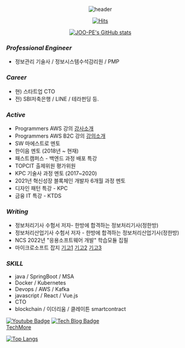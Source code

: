 
<div align=center>
  
  ![header](https://capsule-render.vercel.app/api?type=waving&color=gradient&height=100&section=header&text=joo-pe&fontSize=60)
      
[![Hits](https://hits.seeyoufarm.com/api/count/incr/badge.svg?url=https%3A%2F%2Fgithub.com%2Fgjbae1212%2Fhit-counter&count_bg=%2379C83D&title_bg=%23555555&icon=&icon_color=%23E7E7E7&title=hits&edge_flat=false)](https://hits.seeyoufarm.com)

[![JOO-PE's GitHub stats](https://github-readme-stats.vercel.app/api?username=joo-pe)](https://github.com/anuraghazra/github-readme-stats)

  
</div>

### *Professional Engineer*

- 정보관리 기술사 / 정보시스템수석감리원 / PMP 

### *Career*

- 현) 스타트업 CTO <br>
- 전) SBI저축은행 / LINE / 테라펀딩 등.

### *Active*

- Programmers AWS 강의 [강사소개](https://programmers.co.kr/learn/courses/13478)<br> 
- Programmers AWS B2C 강의 [강의소개](https://school.programmers.co.kr/learn/courses/16113/16113-spring-%EA%B0%9C%EB%B0%9C%EC%9E%90%EB%A5%BC-%EC%9C%84%ED%95%9C-%ED%81%B4%EB%9D%BC%EC%9A%B0%EB%93%9C-%EC%9E%85%EB%AC%B8-with-%ED%94%84%EB%A1%9C%EA%B7%B8%EB%9E%98%EB%A8%B8%EC%8A%A4)<br>
- SW 마에스트로 멘토 <br>
- 한이음 멘토 (2018년 ~ 현재) <br>
- 패스트캠퍼스 - 백엔드 과정 배포 특강 <br>
- TOPCIT 출제위원 평가위원 <br>
- KPC 기술사 과정 멘토 (2017~2020) <br>
- 2021년 혁신성장 블록체인 개발자 6개월 과정 멘토 <br>
- 디자인 패턴 특강 - KPC <br>
- 금융 IT 특강 - KTDS <br>

### *Writing*

- 정보처리기사 수험서 저자- 한방에 합격하는 정보처리기사(정한방) <br>
- 정보처리산업기사 수험서 저자 - 한방에 합격하는 정보처리산업기사(정한방) <br>
- NCS 2022년 "응용소프트웨어 개발" 학습모듈 집필 <br>
- 마이크로소프트 잡지 [기고1](https://books.google.co.kr/books?id=pj1gDwAAQBAJ&pg=PA84&lpg=PA84&dq=%EB%B0%95%EC%A3%BC%ED%98%95%EA%B8%B0%EC%88%A0%EC%82%AC&source=bl&ots=imutRpgpmK&sig=ACfU3U2oF2TeUHlIDNNa_aOBVM9mkE9qaQ&hl=ko&sa=X&ved=2ahUKEwiR9MTo69fuAhXTZt4KHRGjBT8Q6AEwCnoECAUQAg#v=onepage&q=%EB%B0%95%EC%A3%BC%ED%98%95%EA%B8%B0%EC%88%A0%EC%82%AC&f=false)
[기고2](https://books.google.co.kr/books?id=zh99DwAAQBAJ&pg=PA6&lpg=PA6&dq=%EB%B0%95%EC%A3%BC%ED%98%95%EA%B8%B0%EC%88%A0%EC%82%AC&source=bl&ots=m_Yj4Z-tV6&sig=ACfU3U1Kqr-9LiXdGRV-V6OCtJOVGCYwUw&hl=ko&sa=X&ved=2ahUKEwiR9MTo69fuAhXTZt4KHRGjBT8Q6AEwC3oECAYQAg#v=onepage&q=%EB%B0%95%EC%A3%BC%ED%98%95%EA%B8%B0%EC%88%A0%EC%82%AC&f=false)
[기고3](https://books.google.co.kr/books?id=0_JQDwAAQBAJ&pg=PA6&lpg=PA6&dq=%EB%B0%95%EC%A3%BC%ED%98%95%EA%B8%B0%EC%88%A0%EC%82%AC&source=bl&ots=PhNXijQAVl&sig=ACfU3U2Y9alFiFqXeW2nRAkOLKKPNK4uXQ&hl=ko&sa=X&ved=2ahUKEwj3kM_x7NfuAhXWP3AKHUdYADQ4FBDoATADegQIBBAC#v=onepage&q=%EB%B0%95%EC%A3%BC%ED%98%95%EA%B8%B0%EC%88%A0%EC%82%AC&f=false)

### *SKILL*

- java / SpringBoot / MSA <br>
- Docker / Kubernetes <br>
- Devops / AWS / Kafka <br>
- javascript / React / Vue.js <br>
- CTO <br>
- blockchain / 이더리움 / 클레이튼 smartcontract <br>

[![Youtube Badge](https://img.shields.io/badge/Youtube-ff0000?style=flat-square&logo=youtube&link=https://www.youtube.com/c/kyleschool)](https://www.youtube.com/channel/UCVc071q5Vp6D7s8W66bjxfg)  [![Tech Blog Badge](http://img.shields.io/badge/-Tech%20blog-black?style=flat-square&logo=github&link=https://joo-pe.github.io/)](https://joo-pe.github.io/) <br>
[TechMore](https://cafe.naver.com/techmoa)

[![Top Langs](https://github-readme-stats.vercel.app/api/top-langs/?username=joo-pe&layout=compact&exclude_repo=joo-pe.github.io)](https://github.com/joo-pe/github-readme-stats)



                 


